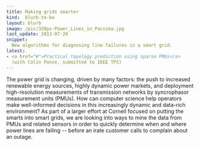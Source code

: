 ```yaml
---
title: Making grids smarter
kind:  blurb-to-be
layout: blurb
image: /pic/320px-Power_Lines_in_Pacoima.jpg
last_update: 2013-07-20
snippet:
  New algorithms for diagnosing line failures in a smart grid.
latest:
- <a href="#">Practical topology prediction using sparse PMUs</a>
  (with Colin Ponce, submitted to IEEE TPS)
---
```


The power grid is changing, driven by many factors: the push to
increased renewable energy sources, highly dynamic power markets, and
deployment high-resolution measurements of transmission networks by
syncrophasor measurement units (PMUs).  How can computer science help
operators make well-informed decisions in this increasingly dynamic
and data-rich environment?  As part of a larger effort at Cornell
focused on putting the smarts into smart grids, we are looking into
ways to mine the data from PMUs and related sensors in order to
quickly determine when and where power lines are failing -- before an
irate customer calls to complain about an outage.
